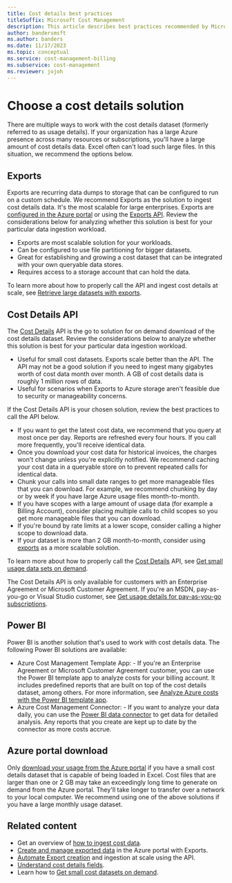 ```yaml
---
title: Cost details best practices
titleSuffix: Microsoft Cost Management
description: This article describes best practices recommended by Microsoft when you work with data in cost details files.
author: bandersmsft
ms.author: banders
ms.date: 11/17/2023
ms.topic: conceptual
ms.service: cost-management-billing
ms.subservice: cost-management
ms.reviewer: jojoh
---
```


# Choose a cost details solution

There are multiple ways to work with the cost details dataset (formerly referred to as usage details). If your organization has a large Azure presence across many resources or subscriptions, you'll have a large amount of cost details data. Excel often can't load such large files. In this situation, we recommend the options below.

## Exports

Exports are recurring data dumps to storage that can be configured to run on a custom schedule. We recommend Exports as the solution to ingest cost details data. It's the most scalable for large enterprises. Exports are [configured in the Azure portal](../costs/tutorial-export-acm-data.md) or using the [Exports API](/rest/api/cost-management/exports). Review the considerations below for analyzing whether this solution is best for your particular data ingestion workload.

- Exports are most scalable solution for your workloads.
- Can be configured to use file partitioning for bigger datasets.
- Great for establishing and growing a cost dataset that can be integrated with your own queryable data stores.
- Requires access to a storage account that can hold the data.

To learn more about how to properly call the API and ingest cost details at scale, see [Retrieve large datasets with exports](../costs/ingest-azure-usage-at-scale.md).

## Cost Details API

The [Cost Details](/rest/api/cost-management/generate-cost-details-report) API is the go to solution for on demand download of the cost details dataset. Review the considerations below to analyze whether this solution is best for your particular data ingestion workload.

- Useful for small cost datasets. Exports scale better than the API. The API may not be a good solution if you need to ingest many gigabytes worth of cost data month over month. A GB of cost details data is roughly 1 million rows of data.
- Useful for scenarios when Exports to Azure storage aren't feasible due to security or manageability concerns.

If the Cost Details API is your chosen solution, review the best practices to call the API below.

- If you want to get the latest cost data, we recommend that you query at most once per day. Reports are refreshed every four hours. If you call more frequently, you'll receive identical data.
- Once you download your cost data for historical invoices, the charges won't change unless you're explicitly notified. We recommend caching your cost data in a queryable store on to prevent repeated calls for identical data.
- Chunk your calls into small date ranges to get more manageable files that you can download. For example, we recommend chunking by day or by week if you have large Azure usage files month-to-month. 
- If you have scopes with a large amount of usage data (for example a Billing Account), consider placing multiple calls to child scopes so you get more manageable files that you can download.
- If you're bound by rate limits at a lower scope, consider calling a higher scope to download data.
- If your dataset is more than 2 GB month-to-month, consider using [exports](../costs/tutorial-export-acm-data.md) as a more scalable solution.

To learn more about how to properly call the [Cost Details](/rest/api/cost-management/generate-cost-details-report) API, see [Get small usage data sets on demand](get-small-usage-datasets-on-demand.md).

The Cost Details API is only available for customers with an Enterprise Agreement or Microsoft Customer Agreement. If you're an MSDN, pay-as-you-go or Visual Studio customer, see [Get usage details for pay-as-you-go subscriptions](get-usage-details-legacy-customer.md).

## Power BI

Power BI is another solution that's used to work with cost details data. The following Power BI solutions are available:

- Azure Cost Management Template App: - If you're an Enterprise Agreement or Microsoft Customer Agreement customer, you can use the Power BI template app to analyze costs for your billing account. It includes predefined reports that are built on top of the cost details dataset, among others. For more information, see [Analyze Azure costs with the Power BI template app](../costs/analyze-cost-data-azure-cost-management-power-bi-template-app.md).
- Azure Cost Management Connector: - If you want to analyze your data daily, you can use the [Power BI data connector](/power-bi/connect-data/desktop-connect-azure-cost-management) to get data for detailed analysis. Any reports that you create are kept up to date by the connector as more costs accrue.

## Azure portal download

Only [download your usage from the Azure portal](../understand/download-azure-daily-usage.md) if you have a small cost details dataset that is capable of being loaded in Excel. Cost files that are larger than one or 2 GB may take an exceedingly long time to generate on demand from the Azure portal. They'll take longer to transfer over a network to your local computer. We recommend using one of the above solutions if you have a large monthly usage dataset.

## Related content

- Get an overview of [how to ingest cost data](automation-ingest-usage-details-overview.md).
- [Create and manage exported data](../costs/tutorial-export-acm-data.md) in the Azure portal with Exports.
- [Automate Export creation](../costs/ingest-azure-usage-at-scale.md) and ingestion at scale using the API.
- [Understand cost details fields](understand-usage-details-fields.md).
- Learn how to [Get small cost datasets on demand](get-small-usage-datasets-on-demand.md).
